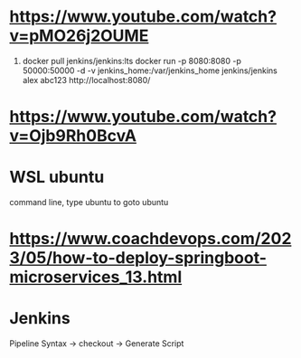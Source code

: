 # https://www.youtube.com/watch?v=pMO26j2OUME

1. docker pull jenkins/jenkins:lts
   docker run -p 8080:8080 -p 50000:50000 -d -v jenkins_home:/var/jenkins_home jenkins/jenkins
   alex
   abc123
   http://localhost:8080/

# https://www.youtube.com/watch?v=Ojb9Rh0BcvA

# WSL ubuntu

command line, type ubuntu to goto ubuntu

# https://www.coachdevops.com/2023/05/how-to-deploy-springboot-microservices_13.html

# Jenkins
Pipeline Syntax -> checkout -> Generate Script


